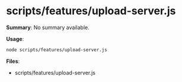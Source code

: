 # scripts/features/upload-server.js

**Summary**: No summary available.

**Usage**:

```bash
node scripts/features/upload-server.js
```

**Files**:
- scripts/features/upload-server.js
